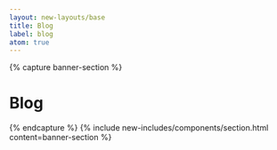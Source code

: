```yaml
---
layout: new-layouts/base
title: Blog
label: blog
atom: true
---
```


{% capture banner-section %}
<div class="grid-1-col" markdown=1>
  <h1>Blog</h1>
</div>
{% endcapture %}
{% include new-includes/components/section.html
    content=banner-section
%}
